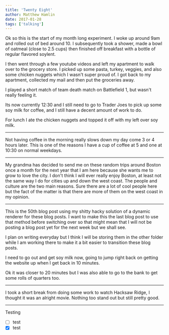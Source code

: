 ```yaml
---
title: 'Twenty Eight'
author: Matthew Hamlin
date: 2017-01-28
tags: ['talking']
---
```


Ok so this is the start of my month long experiment. I woke up around 9am and rolled out of bed around 10. I subsequently
took a shower, made a bowl of oatmeal (close to 2.5 cups) then finished off breakfast with a bottle of regular flavored
soylent.

I then went through a few youtube videos and left my apartment to walk over to the grocery store. I picked up some pasta,
turkey, veggies, and also some chicken nuggets which I wasn't super proud of. I got back to my apartment, collected my mail
and then put the groceries away.

I played a short match of team death match on Battlefield 1, but wasn't really feeling it.

Its now currently 12:30 and I still need to go to Trader Joes to pick up some soy milk for coffee, and I still have a decent
amount of work to do.

For lunch I ate the chicken nuggets and topped it off with my left over soy milk.

---

Not having coffee in the morning really slows down my day come 3 or 4 hours later. This is one of the reasons I have a cup of coffee at 5 and one at 10:30 on normal weekdays.


----

My grandma has decided to send me on these random trips around Boston once a month for the next year that I am here because
she wants me to grow to love the city. I don't think I will ever really enjoy Boston, at least not the same way I do
for cities up and down the west coast. The people and culture are the two main reasons. Sure there are a lot of cool
people here but the fact of the matter is that there are more of them on the west coast in my opinion.

----

This is the 50th blog post using my shitty hacky solution of a dynamic renderer for these blog posts. I want to make this the last blog post to use that method before switching over so that might mean that I will not be posting a blog post yet for the next week but we shall see.

I plan on writing everyday but I think I will be storing them in the other folder while I am working there to make it a bit
easier to transition these blog posts.

I need to go out and get soy milk now, going to jump right back on getting the website up when I get back in 10 minutes.

Ok it was closer to 20 minutes but I was also able to go to the bank to get some rolls of quarters too.


----

I took a short break from doing some work to watch Hacksaw Ridge, I thought it was an alright movie.
Nothing too stand out but still pretty good.


----
Testing
- [ ] test
- [x] test
